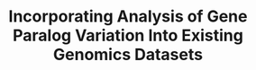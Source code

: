 ---
affilliation: UNIVERSITY OF MICHIGAN AT ANN ARBOR
description: Gene duplication is a major mechanism for the evolution of novel gene
  functions. Copy-number and sequence variation within multigene families are associated
  with many phenotypes, human diseases, and evolutionary adaptations. Yet systematic
  incorporation of gene paralog variation into studies of genomic diversity is lacking.
  Most existing tools are not well suited to delineating differences among gene family
  members or require prohibitively large computational resources. We recently developed
  an approach, QuicK-mer2, which efficiently estimates gene copy-number in a paralog
  specific manner. Application of our approach to data from the 1000 Genomes Project
  revealed rare gene-paralog variants that have not been previously reported. Here,
  we propose application of QuicK-mer2 to create paralog specific copy-number estimates
  from existing NIH Common Fund genomics data sets. In specific Aim 1, we will analyze
  genome sequencing data from the Genotype-Tissue Expression (GTEx) consortium to
  define the effect of gene paralog variation on gene expression levels. Although
  we will assess the entire genome, we will focus our analyses on variation among
  the largest family of transcription factors, KRAB-ZFPs (Kruppel-related AB box zinc
  finger proteins), to identify trans-acting expression QTL. In specific Aim 2, we
  will analyze variation among duplicated genes in the Gabriella Miller Kids First
  Data Resource with a focus on structural birth defects, a phenotype to which copy-number
  variation is known to be a key contributor. Many recurrent copy-number variants
  arise in regions which are flanked by large segments of duplicated sequence with
  a high identity. Many of these regions of segmental duplication also contain members
  of duplicated gene families that have important biological functions. Here, we will
  focus on discovering previously missed gene copy number variation within the duplicated
  sequences themselves. Together, completion of these aims will give a fuller picture
  of the extent of genomic variation and the impact of differences among gene paralogs
  on gene regulation and disease.
end_date: '2022-08-31T12:00:00-04:00'
grant_num: R03OD030605
pi: KIDD, JEFFREY M
title: Incorporating Analysis of Gene Paralog Variation Into Existing Genomics Datasets
---